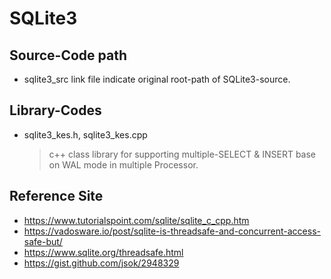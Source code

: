 
# SQLite3

## Source-Code path
- sqlite3_src link file indicate original root-path of SQLite3-source.

## Library-Codes
- sqlite3_kes.h, sqlite3_kes.cpp
  > c++ class library for supporting multiple-SELECT & INSERT base on WAL mode in multiple Processor.

## Reference Site
- https://www.tutorialspoint.com/sqlite/sqlite_c_cpp.htm
- https://vadosware.io/post/sqlite-is-threadsafe-and-concurrent-access-safe-but/
- https://www.sqlite.org/threadsafe.html
- https://gist.github.com/jsok/2948329
